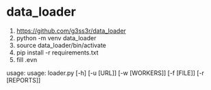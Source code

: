# data_loader

1. https://github.com/g3ss3r/data_loader
2. python -m venv data_loader  
2. source data_loader/bin/activate
3. pip install -r requirements.txt 
4. fill .evn

usage: usage: loader.py [-h] [-u [URL]] [-w [WORKERS]] [-f [FILE]] [-r [REPORTS]]

